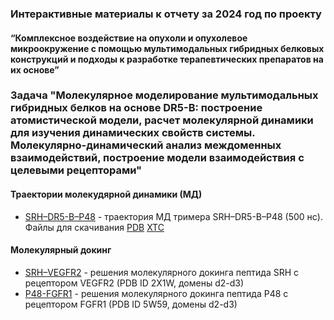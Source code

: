 ###  Интерактивные материалы к отчету за 2024 год по проекту
#### “Комплексное воздействие на опухоли и опухолевое микроокружение с помощью мультимодальных гибридных белковых конструкций и подходы к разработке терапевтических препаратов на их основе”

### Задача "Молекулярное моделирование мультимодальных гибридных белков на основе DR5-B: построение атомистической модели, расчет молекулярной динамики для изучения динамических свойств системы. Молекулярно-динамический анализ междоменных взаимодействий, построение модели взаимодействия с целевыми рецепторами"
#### Траектории молекудярной динамики (МД)
- [SRH–DR5-B–P48](trajectories/srh_dr5_b_p48.md) - траектория МД тримера SRH–DR5-B–P48 (500 нс). Файлы для скачивания [PDB](trajectories/SRH_DR5-B_P48.pdb) [XTC](trajectories/SRH_DR5-B_P48.xtc)

#### Молекулярный докинг 
- [SRH–VEGFR2](docking/srh_vegfr2.md) - решения молекулярного докинга пептида SRH с рецептором VEGFR2 (PDB ID 2X1W, домены d2-d3)
- [P48-FGFR1](docking/p48_fgfr1.md) - решения молекулярного докинга пептида P48 с рецептором FGFR1 (PDB ID 5W59, домены d2-d3)
